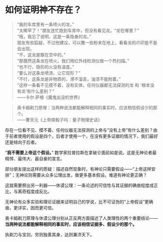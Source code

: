 # 如何证明神不存在？

> “我的车库里有一条喷火的龙。”<br>
“太稀罕了！”朋友连忙跑到车库中，但没有看见龙。“龙在哪里？”<br>
“哦，我忘了说明，这是一条隐身的龙。”<br>
朋友有些狐疑，不过他建议，可以撒一些粉末在地上，看看龙的爪印是不是会出现。<br>
“不，这龙是飘在空中的。”<br>
“那既然这条龙在喷火，我们用红外线检测仪做一个热扫描。”<br>
“也不行，隐形的火没有温度。”<br>
“要么对这条龙喷漆，让它现形？”<br>
“不行，这条龙是非物质的，滑不溜丢，油漆不能附着。”<br>
“这样一条看不见摸不着，没有实体，任何仪器都无法探测的龙 和 '根本没有龙’有什么差别？”<br>
——卡尔·萨根《魔鬼出没的世界》

> 奥卡姆剃刀原理：当两种说法都能解释相同的事实时，应该相信假设少的那个。<br>
——曹天元《上帝掷骰子吗：量子物理史话》

存在一位看不见、摸不着、任何仪器无法探测的上帝与“没有上帝”有什么差别？由于前者使用的假设是四个，后者才使用一个，在没有更多证据的情况下，我们最好还是倾向于后者。

“**我不需要上帝这个假设。**” 数学家拉普拉斯在拿破仑面前如是说。这是无神论者最精悍、最伟大、最自豪的宣言。

部分朋友提出这样的质疑：描述自然现象时，有神论只需要假设——“上帝这样安排”；无神论则需要从众多公理出发，做更多基本假设。难道有神论更正确？

这就需要祭出另一利器——休谟公理：一条论述的可信性与其证据的确凿程度成正比，与离奇程度成反比。

无神论有众多实验和理论证据来证明自己的学说，比不可证伪的“上帝假设”更确凿，更详实，因而更可信。

奥卡姆剃刀原理与休谟公理分别从正反两方面描述了人类理性的两个重要结论——**当两种说法都能解释相同的事实时，应该相信证据多、假设少的那个。**

执剃刀与宝剑，穷则独善其身，达则兼济天下。